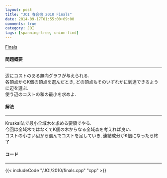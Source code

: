 ```yaml
---
layout: post
title: "JOI 春合宿 2010 Finals"
date: 2014-09-17T01:55:00+09:00
comments: true
category: JOI
tags: [spanning-tree, union-find]
---
```


[Finals](http://joisc2010.contest.atcoder.jp/tasks/joisc2010_finals)

#### 問題概要

****

辺にコストのある無向グラフが与えられる.  
各頂点からK個の頂点を選んだとき, どの頂点もそのいずれかに到達できるように辺を選ぶ.  
使う辺のコストの和の最小を求めよ.

#### 解法

****

Kruskal法で最小全域木を求める要領でやる.  
今回は全域木ではなくてK個の木からなる全域森を考えれば良い.  
コストの小さい辺から選んでコストを足していき, 連結成分がK個になったら終了

#### コード

****

{{< includeCode "/JOI/2010/finals.cpp" "cpp" >}}
